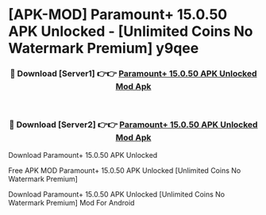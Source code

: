 # [APK-MOD] Paramount+ 15.0.50 APK Unlocked - [Unlimited Coins No Watermark Premium] y9qee



<div align="center">
<h3>🔴 Download [Server1] 👉👉 <a href="https://momento.my/?title=Paramount+_15.0.50_APK_Unlocked">Paramount+ 15.0.50 APK Unlocked Mod Apk</a></h3><br>

<h3>🔴 Download [Server2] 👉👉 <a href="https://momento.my/?title=Paramount+_15.0.50_APK_Unlocked">Paramount+ 15.0.50 APK Unlocked Mod Apk</a></h3>
</div>



Download Paramount+ 15.0.50 APK Unlocked 

Free APK MOD Paramount+ 15.0.50 APK Unlocked [Unlimited Coins No Watermark Premium]

Download Paramount+ 15.0.50 APK Unlocked [Unlimited Coins No Watermark Premium] Mod For Android
